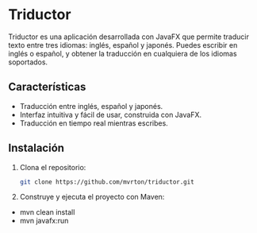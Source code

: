 # Triductor

Triductor es una aplicación desarrollada con JavaFX que permite traducir texto entre tres idiomas: inglés, español y japonés. 
Puedes escribir en inglés o español, y obtener la traducción en cualquiera de los idiomas soportados.

## Características

- Traducción entre inglés, español y japonés.
- Interfaz intuitiva y fácil de usar, construida con JavaFX.
- Traducción en tiempo real mientras escribes.

## Instalación

1. Clona el repositorio:
   ```bash
   git clone https://github.com/mvrton/triductor.git
   
2. Construye y ejecuta el proyecto con Maven:
   
- mvn clean install
- mvn javafx:run
   
